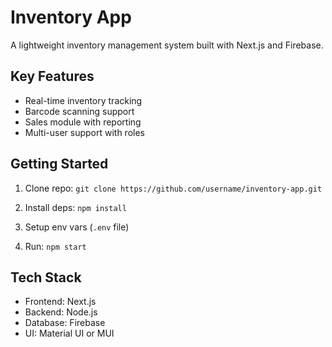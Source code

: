 
# Inventory App

A lightweight inventory management system built with Next.js and Firebase.

## Key Features
- Real-time inventory tracking
- Barcode scanning support
- Sales module with reporting
- Multi-user support with roles

## Getting Started
1. Clone repo:
 `git clone https://github.com/username/inventory-app.git`
 
2. Install deps: 
`npm install`

3. Setup env vars (`.env` file)

4. Run:
 `npm start`

## Tech Stack
- Frontend: Next.js
- Backend: Node.js
- Database: Firebase
- UI: Material UI or MUI

